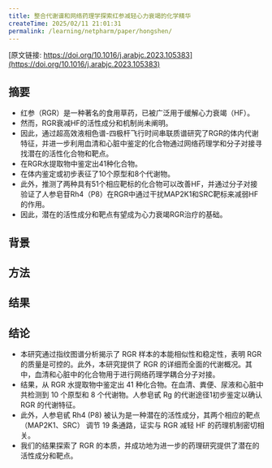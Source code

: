 ```yaml
---
title: 整合代谢谱和网络药理学探索红参减轻心力衰竭的化学精华
createTime: 2025/02/11 21:01:31
permalink: /learning/netpharm/paper/hongshen/
---
```


[原文链接: https://doi.org/10.1016/j.arabjc.2023.105383](https://doi.org/10.1016/j.arabjc.2023.105383)
## **摘要**
- 红参（RGR）是一种著名的食用草药，已被广泛用于缓解心力衰竭（HF）。
- 然而，RGR衰减HF的活性成分和机制尚未阐明。
- 因此，通过超高效液相色谱-四极杆飞行时间串联质谱研究了RGR的体内代谢特征，并进一步利用血清和心脏中鉴定的化合物通过网络药理学和分子对接寻找潜在的活性化合物和靶点。
- 在RGR水提取物中鉴定出41种化合物。
- 在体内鉴定或初步表征了10个原型和8个代谢物。
- 此外，推测了两种具有51个相应靶标的化合物可以改善HF，并通过分子对接验证了人参皂苷Rh4（P8）在RGR中通过干扰MAP2K1和SRC靶标来减弱HF的作用。
- 因此，潜在的活性成分和靶点有望成为心力衰竭RGR治疗的基础。

## **背景**


## **方法**

## **结果**


## **结论**

- 本研究通过指纹图谱分析揭示了 RGR 样本的本能相似性和稳定性，表明 RGR 的质量是可控的。此外，本研究提供了 RGR 的详细而全面的代谢概况。其中，血清和心脏中的化合物用于进行网络药理学耦合分子对接。
- 结果，从 RGR 水提取物中鉴定出 41 种化合物。在血清、粪便、尿液和心脏中共检测到 10 个原型和 8 个代谢物。人参皂甙 Rg 的代谢途径1初步鉴定以确认 RGR 的代谢特征。
- 此外，人参皂甙 Rh4 (P8) 被认为是一种潜在的活性成分，其两个相应的靶点 （MAP2K1、SRC） 调节 19 条通路，证实与 RGR 减轻 HF 的药理机制密切相关。
- 我们的结果探索了 RGR 的本质，并成功地为进一步的药理研究提供了潜在的活性成分和靶点。
